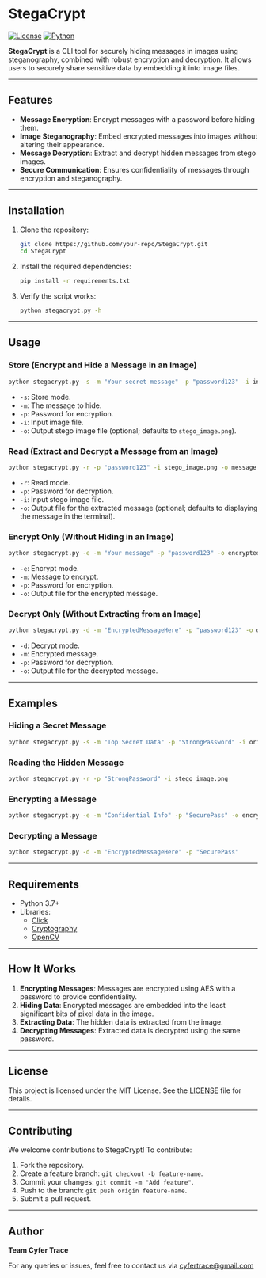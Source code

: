# StegaCrypt

[![License](https://img.shields.io/badge/license-MIT-blue.svg)](LICENSE)
[![Python](https://img.shields.io/badge/python-3.7%2B-brightgreen.svg)](https://www.python.org/)

**StegaCrypt** is a CLI tool for securely hiding messages in images using steganography, combined with robust encryption and decryption. It allows users to securely share sensitive data by embedding it into image files.

---

## Features

- **Message Encryption**: Encrypt messages with a password before hiding them.
- **Image Steganography**: Embed encrypted messages into images without altering their appearance.
- **Message Decryption**: Extract and decrypt hidden messages from stego images.
- **Secure Communication**: Ensures confidentiality of messages through encryption and steganography.

---

## Installation

1. Clone the repository:
   ```bash
   git clone https://github.com/your-repo/StegaCrypt.git
   cd StegaCrypt
   ```

2. Install the required dependencies:
   ```bash
   pip install -r requirements.txt
   ```

3. Verify the script works:
   ```bash
   python stegacrypt.py -h
   ```

---

## Usage

### Store (Encrypt and Hide a Message in an Image)
```bash
python stegacrypt.py -s -m "Your secret message" -p "password123" -i input.png -o stego_image.png
```
- `-s`: Store mode.
- `-m`: The message to hide.
- `-p`: Password for encryption.
- `-i`: Input image file.
- `-o`: Output stego image file (optional; defaults to `stego_image.png`).

### Read (Extract and Decrypt a Message from an Image)
```bash
python stegacrypt.py -r -p "password123" -i stego_image.png -o message.txt
```
- `-r`: Read mode.
- `-p`: Password for decryption.
- `-i`: Input stego image file.
- `-o`: Output file for the extracted message (optional; defaults to displaying the message in the terminal).

### Encrypt Only (Without Hiding in an Image)
```bash
python stegacrypt.py -e -m "Your message" -p "password123" -o encrypted_message.txt
```
- `-e`: Encrypt mode.
- `-m`: Message to encrypt.
- `-p`: Password for encryption.
- `-o`: Output file for the encrypted message.

### Decrypt Only (Without Extracting from an Image)
```bash
python stegacrypt.py -d -m "EncryptedMessageHere" -p "password123" -o decrypted_message.txt
```
- `-d`: Decrypt mode.
- `-m`: Encrypted message.
- `-p`: Password for decryption.
- `-o`: Output file for the decrypted message.

---

## Examples

### Hiding a Secret Message
```bash
python stegacrypt.py -s -m "Top Secret Data" -p "StrongPassword" -i original.png -o stego_image.png
```

### Reading the Hidden Message
```bash
python stegacrypt.py -r -p "StrongPassword" -i stego_image.png
```

### Encrypting a Message
```bash
python stegacrypt.py -e -m "Confidential Info" -p "SecurePass" -o encrypted.txt
```

### Decrypting a Message
```bash
python stegacrypt.py -d -m "EncryptedMessageHere" -p "SecurePass"
```

---

## Requirements

- Python 3.7+
- Libraries:
  - [Click](https://pypi.org/project/click/)
  - [Cryptography](https://pypi.org/project/cryptography/)
  - [OpenCV](https://pypi.org/project/opencv-python-headless/)

---

## How It Works

1. **Encrypting Messages**: Messages are encrypted using AES with a password to provide confidentiality.
2. **Hiding Data**: Encrypted messages are embedded into the least significant bits of pixel data in the image.
3. **Extracting Data**: The hidden data is extracted from the image.
4. **Decrypting Messages**: Extracted data is decrypted using the same password.

---

## License

This project is licensed under the MIT License. See the [LICENSE](LICENSE) file for details.

---

## Contributing

We welcome contributions to StegaCrypt! To contribute:
1. Fork the repository.
2. Create a feature branch: `git checkout -b feature-name`.
3. Commit your changes: `git commit -m "Add feature"`.
4. Push to the branch: `git push origin feature-name`.
5. Submit a pull request.

---

## Author

**Team Cyfer Trace**

For any queries or issues, feel free to contact us via [cyfertrace@gmail.com](mailto:cyfertrace@gmail.com)
